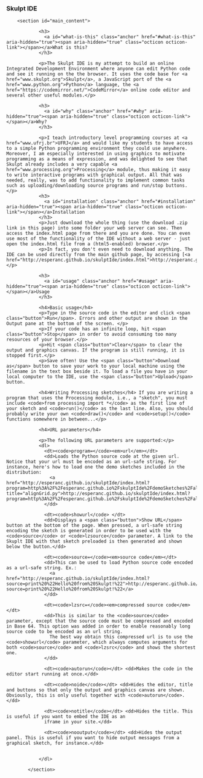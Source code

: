 ### Skulpt IDE

        <section id="main_content">

                <h3>
                  <a id="what-is-this" class="anchor" href="#what-is-this" aria-hidden="true"><span aria-hidden="true" class="octicon octicon-link"></span></a>What is this?
                </h3>

                <p>The Skulpt IDE is my attempt to build an online Integrated Development Environment where anyone can edit Python code and see it running on the the browser. It uses the code base for <a href="www.skulpt.org">Skulpt</a>, a JavaScript port of the <a href="www.python.org">Python</a> language, the <a href="https://codemirror.net/">CodeMirror</a> online code editor and several other useful modules.</p>
                
                <h3>
                  <a id="why" class="anchor" href="#why" aria-hidden="true"><span aria-hidden="true" class="octicon octicon-link"></span></a>Why?
                </h3>

                <p>I teach introductory level programming courses at <a href="www.ufrj.br">UFRJ</a> and would like my students to have access to a simple Python programming environment they could use anywhere. Moreover, I am especially interested in using graphics to motivate programming as a means of expression, and was delighted to see that Skulpt already includes a very capable <a href="www.processing.org">Processing</a> module, thus making it easy to write interactive programs with graphical output. All that was needed, really, was to add functionality to implement common tasks such as uploading/downloading source programs and run/stop buttons.</p>
                <h3>
                  <a id="installation" class="anchor" href="#installation" aria-hidden="true"><span aria-hidden="true" class="octicon octicon-link"></span></a>Installation
                </h3>
                <p>Just download the whole thing (use the download .zip link in this page) into some folder your web server can see. Then access the index.html page from there and you are done. You can even use most of the functionality of the IDE without a web server - just open the index.html file from a (html5-enabled) browser.</p>
                <p>In fact, you don't even need to download anything. The IDE can be used directly from the main github page, by accessing [<a href="http://esperanc.github.io/skulptIde/index.html">http://esperanc.github.io/skulptIde/index.html</a>].</p>
                
                <h3>
                  <a id="usage" class="anchor" href="#usage" aria-hidden="true"><span aria-hidden="true" class="octicon octicon-link"></span></a>Usage
                </h3>
               
                <h4>Basic usage</h4>
                <p>Type in the source code in the editor and click <span class="button">Run</span>. Errors and other output are shown in the Output pane at the bottom of the screen. </p>
                <p>If your code has an infinite loop, hit <span class="button">Stop</span> in order to avoid consuming too many resources of your browser.</p>
                <p>Hit <span class="button">Clear</span> to clear the output and graphics canvas. If the program is still running, it is stopped first.</p>
                <p>Save often! Use the <span class="button">Download as</span> button to save your work to your local machine using the filename in the text box beside it. To load a file you have in your local computer to the IDE, use the <span class="button">Upload</span> button.

                <h4>Writing Processing sketches</h4> If you are writing a program that uses the Processing module, i.e., a "sketch", you must include <code>from processing import *</code> as the first line of your sketch and <code>run()</code> as the last line. Also, you should probably write your own <code>draw()</code> and <code>setup()</code> functions somewhere in between...</p>

                <h4>URL parameters</h4>

                <p>The following URL parameters are supported:</p>
                <dl>
                  <dt><code>program=</code><em>url</em></dt> 
                  <dd>Loads the Python source code at the given url. Notice that your url must be encoded as an url-safe string. For instance, here's how to load one the demo sketches included in the distribution:
                    <a href="http://esperanc.github.io/skulptIde/index.html?program=http%3A%2F%2Fesperanc.github.io%2FskulptIde%2FdemoSketches%2FalignGrid.py" title="alignGrid.py">http://esperanc.github.io/skulptIde/index.html?program=http%3A%2F%2Fesperanc.github.io%2FskulptIde%2FdemoSketches%2FalignGrid.py</a>
                  </dd>
                  
                  <dt><code>showurl</code> </dt>
                  <dd>Displays a <span class="button">Show URL</span> button at the bottom of the page. When pressed, a url-safe string encoding the sketch is generated in order to be used with the <code>source</code> or <code>lzsource</code> parameter. A link to the Skuplt IDE with that sketch preloaded is then generated and shown below the button.</dd>

                  <dt><code>source=</code><em>source code</em></dt> 
                  <dd>This can be used to load Python source code encoded as a url-safe string. Ex.:
                    <a href="http://esperanc.github.io/skulptIde/index.html?source=print%20%22Hello%20from%20Skulpt!%22">http://esperanc.github.io/skulptIde/index.html?source=print%20%22Hello%20from%20Skulpt!%22</a>
                  </dd>

                  <dt><code>lzsrc=</code><em>compressed source code</em></dt> 
                  <dd>This is similar to the <code>source</code> parameter, except that the source code must be compressed and encoded in Base 64. This option was added in order to enable reasonably long source code to be encoded as an url string.
                    The best way obtain this compressed url is to use the <code>showurl</code> parameter, which always computes arguments for both <code>source</code> and <code>lzsrc</code> and shows the shortest one.
                  </dd>

                  <dt><code>autorun</code></dt> <dd>Makes the code in the editor start running at once.</dd>

                  <dt><code>noide</code></dt> <dd>Hides the editor, title and buttons so that only the output and graphics canvas are shown. Obviously, this is only useful together with <code>autorun</code>.</dd>

                  <dt><code>notitle</code></dt> <dd>Hides the title. This is useful if you want to embed the IDE as an
                  iframe in your site.</dd>

                  <dt><code>nooutput</code></dt> <dd>Hides the output panel. This is useful if you want to hide output messages from a graphical sketch, for instance.</dd>


                </dl>

            </section>